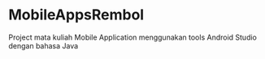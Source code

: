 # MobileAppsRembol
Project mata kuliah Mobile Application menggunakan tools Android Studio dengan bahasa Java
